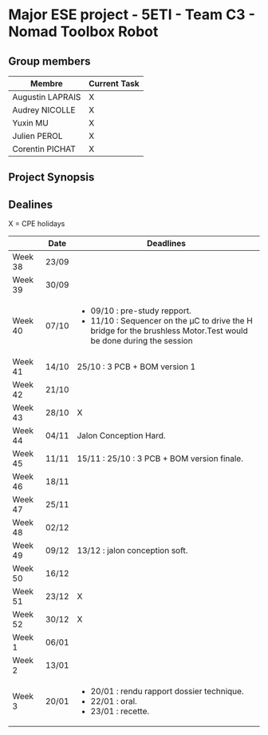 #  Major ESE project - 5ETI - Team C3 - Nomad Toolbox Robot

## Group members

<div align=center>
  
|Membre|Current Task|
|-|-|
|Augustin LAPRAIS|X|
|Audrey NICOLLE|X|
|Yuxin MU|X|
|Julien PEROL|X|
|Corentin PICHAT|X|
</div>

## Project Synopsis 

## Dealines

X = CPE holidays

<div align=center>
  
||Date|Deadlines|
|-|-|-|
|Week 38|23/09||
|Week 39|30/09||
|Week 40|07/10|<ul><li> 09/10 : pre-study repport.</li><li>11/10 : Sequencer on the µC to drive the H bridge for the brushless Motor.Test would be done during the session</li></ul>|
|Week 41|14/10|25/10 : 3 PCB + BOM version 1|
|Week 42|21/10||
|Week 43|28/10|X|
|Week 44|04/11|Jalon Conception Hard.|
|Week 45|11/11|15/11 : 25/10 : 3 PCB + BOM version finale.|
|Week 46|18/11||
|Week 47|25/11||
|Week 48|02/12||
|Week 49|09/12|13/12 : jalon conception soft.|
|Week 50|16/12||
|Week 51|23/12|X|
|Week 52|30/12|X|
|Week 1|06/01||
|Week 2|13/01||
|Week 3|20/01|<ul><li>20/01 : rendu rapport dossier technique.</li><li>22/01 : oral.</li><li>23/01 : recette.</li></ul>|

</div>
